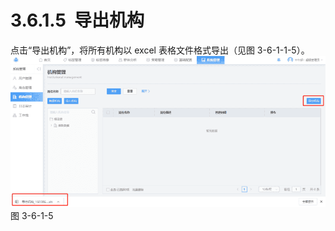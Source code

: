 # 3.6.1.5  导出机构

点击“导出机构”，将所有机构以 excel 表格文件格式导出（见图 3-6-1-1-5）。<br />![](<../../assets/images/(315).png#height=199&width=415>)<br />图 3-6-1-5
<a name="yHcSU"></a>
